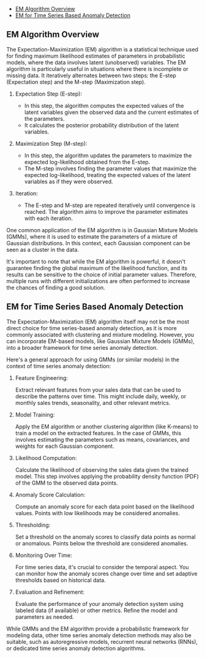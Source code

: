 - [EM Algorithm Overview](#em-algorithm-overview)
- [EM for Time Series Based Anomaly Detection](#em-for-time-series-based-anomaly-detection)



## EM Algorithm Overview


The Expectation-Maximization (EM) algorithm is a statistical technique used for finding maximum likelihood estimates of parameters in probabilistic models, where the data involves latent (unobserved) variables. The EM algorithm is particularly useful in situations where there is incomplete or missing data. It iteratively alternates between two steps: the E-step (Expectation step) and the M-step (Maximization step).

1. Expectation Step (E-step):

    - In this step, the algorithm computes the expected values of the latent variables given the observed data and the current estimates of the parameters.
    - It calculates the posterior probability distribution of the latent variables.

2. Maximization Step (M-step):

    - In this step, the algorithm updates the parameters to maximize the expected log-likelihood obtained from the E-step.
    - The M-step involves finding the parameter values that maximize the expected log-likelihood, treating the expected values of the latent variables as if they were observed.

3. Iteration:

    - The E-step and M-step are repeated iteratively until convergence is reached. The algorithm aims to improve the parameter estimates with each iteration.

One common application of the EM algorithm is in Gaussian Mixture Models (GMMs), where it is used to estimate the parameters of a mixture of Gaussian distributions. In this context, each Gaussian component can be seen as a cluster in the data.

It's important to note that while the EM algorithm is powerful, it doesn't guarantee finding the global maximum of the likelihood function, and its results can be sensitive to the choice of initial parameter values. Therefore, multiple runs with different initializations are often performed to increase the chances of finding a good solution.

## EM for Time Series Based Anomaly Detection

The Expectation-Maximization (EM) algorithm itself may not be the most direct choice for time series-based anomaly detection, as it is more commonly associated with clustering and mixture modeling. However, you can incorporate EM-based models, like Gaussian Mixture Models (GMMs), into a broader framework for time series anomaly detection.

Here's a general approach for using GMMs (or similar models) in the context of time series anomaly detection:


1. Feature Engineering:

    Extract relevant features from your sales data that can be used to describe the patterns over time. This might include daily, weekly, or monthly sales trends, seasonality, and other relevant metrics.

2. Model Training:

    Apply the EM algorithm or another clustering algorithm (like K-means) to train a model on the extracted features. In the case of GMMs, this involves estimating the parameters such as means, covariances, and weights for each Gaussian component.

3. Likelihood Computation:

    Calculate the likelihood of observing the sales data given the trained model. This step involves applying the probability density function (PDF) of the GMM to the observed data points.

4. Anomaly Score Calculation:

    Compute an anomaly score for each data point based on the likelihood values. Points with low likelihoods may be considered anomalies.

5. Thresholding:

    Set a threshold on the anomaly scores to classify data points as normal or anomalous. Points below the threshold are considered anomalies.

6. Monitoring Over Time:

    For time series data, it's crucial to consider the temporal aspect. You can monitor how the anomaly scores change over time and set adaptive thresholds based on historical data.

7. Evaluation and Refinement:

    Evaluate the performance of your anomaly detection system using labeled data (if available) or other metrics. Refine the model and parameters as needed.

While GMMs and the EM algorithm provide a probabilistic framework for modeling data, other time series anomaly detection methods may also be suitable, such as autoregressive models, recurrent neural networks (RNNs), or dedicated time series anomaly detection algorithms.





